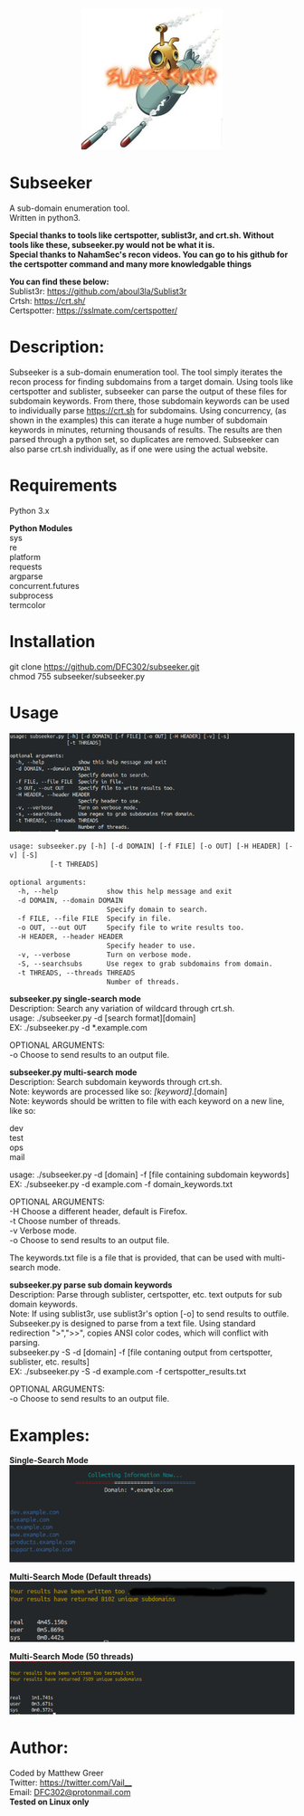<p align="center">
  <img width="250" height="250" src="https://github.com/DFC302/subseeker/blob/master/images/logo.jpg">
</p>

# Subseeker
A sub-domain enumeration tool. \
Written in python3.

**Special thanks to tools like certspotter, sublist3r, and crt.sh. Without tools like these, subseeker.py would not be what it is.** \
**Special thanks to NahamSec's recon videos. You can go to his github for the certspotter command and many more knowledgable things**

**You can find these below:** \
Sublist3r:    <https://github.com/aboul3la/Sublist3r> \
Crtsh:        <https://crt.sh/> \
Certspotter:  https://sslmate.com/certspotter/


# Description:
Subseeker is a sub-domain enumeration tool. The tool simply iterates the recon process for finding subdomains from a target domain. Using tools like certspotter and sublister, subseeker can parse the output of these files for subdomain keywords. From there, those subdomain keywords can be used to individually parse https://crt.sh for subdomains. Using concurrency, (as shown in the examples) this can iterate a huge number of subdomain keywords in minutes, returning thousands of results. The results are then parsed through a python set, so duplicates are removed. Subseeker can also parse crt.sh individually, as if one were using the actual website.

# Requirements
Python 3.x

**Python Modules** \
sys \
re \
platform \
requests \
argparse \
concurrent.futures \
subprocess \
termcolor

# Installation 
git clone https://github.com/DFC302/subseeker.git \
chmod 755 subseeker/subseeker.py

# Usage
![usage](https://github.com/DFC302/subseeker/blob/master/images/usage.png)

    usage: subseeker.py [-h] [-d DOMAIN] [-f FILE] [-o OUT] [-H HEADER] [-v] [-S]
              [-t THREADS]

    optional arguments:
      -h, --help            show this help message and exit
      -d DOMAIN, --domain DOMAIN
                            Specify domain to search.
      -f FILE, --file FILE  Specify in file.
      -o OUT, --out OUT     Specify file to write results too.
      -H HEADER, --header HEADER
                            Specify header to use.
      -v, --verbose         Turn on verbose mode.
      -S, --searchsubs      Use regex to grab subdomains from domain.
      -t THREADS, --threads THREADS
                            Number of threads.


**subseeker.py single-search mode** \
Description: Search any variation of wildcard through crt.sh. \
usage: ./subseeker.py -d [search format][domain] \
EX: ./subseeker.py -d *.example.com 

OPTIONAL ARGUMENTS: \
-o Choose to send results to an output file. 

**subseeker.py multi-search mode** \
Description: Search subdomain keywords through crt.sh. \
Note: keywords are processed like so: *[keyword]*.[domain] \
Note: keywords should be written to file with each keyword on a new line, like so:

dev \
test \
ops \
mail
    
usage: ./subseeker.py -d [domain] -f [file containing subdomain keywords] \
EX: ./subseeker.py -d example.com -f domain_keywords.txt 

OPTIONAL ARGUMENTS: \
-H Choose a different header, default is Firefox. \
-t Choose number of threads. \
-v Verbose mode. \
-o Choose to send results to an output file. 

The keywords.txt file is a file that is provided, that can be used with multi-search mode.

**subseeker.py parse sub domain keywords** \
Description: Parse through sublister, certspotter, etc. text outputs for sub domain keywords. \
Note: If using sublist3r, use sublist3r's option [-o] to send results to outfile. Subseeker.py is designed to parse from a text file. Using standard redirection ">",">>", copies ANSI color codes, which will conflict with parsing. \
subseeker.py -S -d [domain] -f [file contaning output from certspotter, sublister, etc. results] \
EX: ./subseeker.py -S -d example.com -f certspotter_results.txt

OPTIONAL ARGUMENTS: \
-o Choose to send results to an output file.

# Examples:
**Single-Search Mode** \
![single-search mode](https://github.com/DFC302/subseeker/blob/master/images/singlemode.png)

**Multi-Search Mode (Default threads)** \
![multi-default](https://github.com/DFC302/subseeker/blob/master/images/results2.png)

**Multi-Search Mode (50 threads)** \
![multi-search mode](https://github.com/DFC302/subseeker/blob/master/images/mult-search.png)

# Author:
Coded by Matthew Greer \
Twitter: <https://twitter.com/Vail__> \
Email: DFC302@protonmail.com \
**Tested on Linux only**
